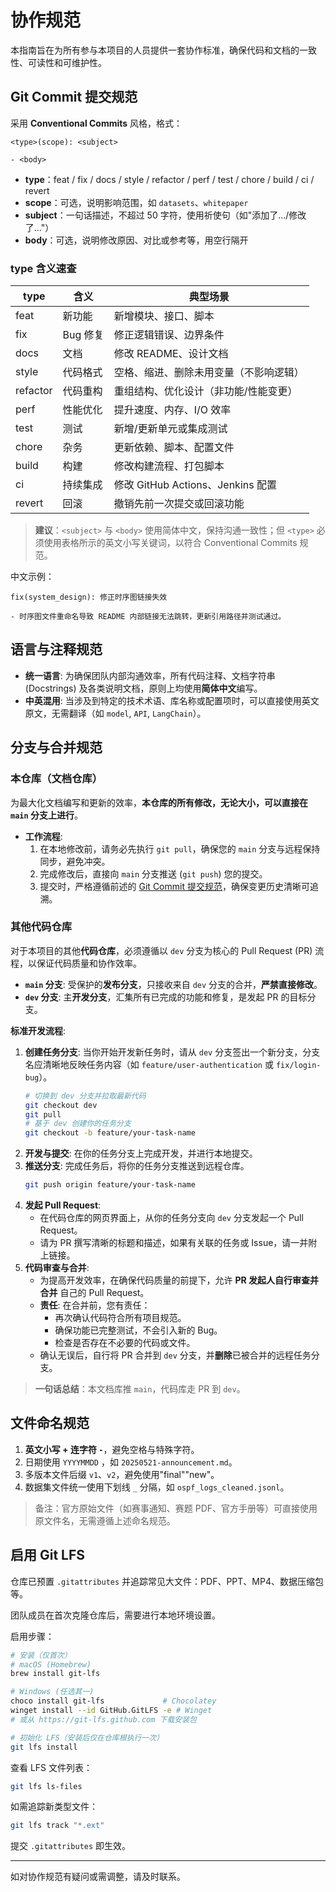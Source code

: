 # 协作规范

本指南旨在为所有参与本项目的人员提供一套协作标准，确保代码和文档的一致性、可读性和可维护性。

## Git Commit 提交规范
采用 **Conventional Commits** 风格，格式：
```
<type>(scope): <subject>

- <body>
```
- **type**：feat / fix / docs / style / refactor / perf / test / chore / build / ci / revert
- **scope**：可选，说明影响范围，如 `datasets`、`whitepaper`
- **subject**：一句话描述，不超过 50 字符，使用祈使句（如"添加了.../修改了..."）
- **body**：可选，说明修改原因、对比或参考等，用空行隔开


### type 含义速查
| type | 含义 | 典型场景 |
|------|------|-----------|
| feat | 新功能 | 新增模块、接口、脚本 |
| fix | Bug 修复 | 修正逻辑错误、边界条件 |
| docs | 文档 | 修改 README、设计文档 |
| style | 代码格式 | 空格、缩进、删除未用变量（不影响逻辑）|
| refactor | 代码重构 | 重组结构、优化设计（非功能/性能变更）|
| perf | 性能优化 | 提升速度、内存、I/O 效率 |
| test | 测试 | 新增/更新单元或集成测试 |
| chore | 杂务 | 更新依赖、脚本、配置文件 |
| build | 构建 | 修改构建流程、打包脚本 |
| ci | 持续集成 | 修改 GitHub Actions、Jenkins 配置 |
| revert | 回滚 | 撤销先前一次提交或回滚功能 |

> **建议**：`<subject>` 与 `<body>` 使用简体中文，保持沟通一致性；但 `<type>` 必须使用表格所示的英文小写关键词，以符合 Conventional Commits 规范。

中文示例：
```
fix(system_design): 修正时序图链接失效

- 时序图文件重命名导致 README 内部链接无法跳转，更新引用路径并测试通过。
```

## 语言与注释规范
- **统一语言**: 为确保团队内部沟通效率，所有代码注释、文档字符串 (Docstrings) 及各类说明文档，原则上均使用**简体中文**编写。
- **中英混用**: 当涉及到特定的技术术语、库名称或配置项时，可以直接使用英文原文，无需翻译（如 `model`, `API`, `LangChain`）。

## 分支与合并规范

### 本仓库（文档仓库）
为最大化文档编写和更新的效率，**本仓库的所有修改，无论大小，可以直接在 `main` 分支上进行**。

- **工作流程**:
    1. 在本地修改前，请务必先执行 `git pull`，确保您的 `main` 分支与远程保持同步，避免冲突。
    2. 完成修改后，直接向 `main` 分支推送 (`git push`) 您的提交。
    3. 提交时，严格遵循前述的 [Git Commit 提交规范](#git-commit-提交规范)，确保变更历史清晰可追溯。

### 其他代码仓库
对于本项目的其他**代码仓库**，必须遵循以 `dev` 分支为核心的 Pull Request (PR) 流程，以保证代码质量和协作效率。

-   **`main` 分支**: 受保护的**发布分支**，只接收来自 `dev` 分支的合并，**严禁直接修改**。
-   **`dev` 分支**: 主**开发分支**，汇集所有已完成的功能和修复，是发起 PR 的目标分支。

**标准开发流程**:
1.  **创建任务分支**: 当你开始开发新任务时，请从 `dev` 分支签出一个新分支，分支名应清晰地反映任务内容（如 `feature/user-authentication` 或 `fix/login-bug`）。
    ```bash
    # 切换到 dev 分支并拉取最新代码
    git checkout dev
    git pull
    # 基于 dev 创建你的任务分支
    git checkout -b feature/your-task-name
    ```
2.  **开发与提交**: 在你的任务分支上完成开发，并进行本地提交。
3.  **推送分支**: 完成任务后，将你的任务分支推送到远程仓库。
    ```bash
    git push origin feature/your-task-name
    ```
4.  **发起 Pull Request**:
    -   在代码仓库的网页界面上，从你的任务分支向 `dev` 分支发起一个 Pull Request。
    -   请为 PR 撰写清晰的标题和描述，如果有关联的任务或 Issue，请一并附上链接。
5.  **代码审查与合并**:
    -   为提高开发效率，在确保代码质量的前提下，允许 **PR 发起人自行审查并合并** 自己的 Pull Request。
    -   **责任**: 在合并前，您有责任：
        -   再次确认代码符合所有项目规范。
        -   确保功能已完整测试，不会引入新的 Bug。
        -   检查是否存在不必要的代码或文件。
    -   确认无误后，自行将 PR 合并到 `dev` 分支，并**删除**已被合并的远程任务分支。

> **一句话总结**：本文档库推 `main`，代码库走 PR 到 `dev`。

## 文件命名规范
1. **英文小写 + 连字符 `-`**，避免空格与特殊字符。
2. 日期使用 `YYYYMMDD` ，如 `20250521-announcement.md`。
3. 多版本文件后缀 `v1`、`v2`，避免使用"final""new"。
4. 数据集文件统一使用下划线 `_` 分隔，如 `ospf_logs_cleaned.jsonl`。

> 备注：官方原始文件（如赛事通知、赛题 PDF、官方手册等）可直接使用原文件名，无需遵循上述命名规范。

## 启用 Git LFS
仓库已预置 `.gitattributes` 并追踪常见大文件：PDF、PPT、MP4、数据压缩包等。

团队成员在首次克隆仓库后，需要进行本地环境设置。

启用步骤：
```bash
# 安装（仅首次）
# macOS (Homebrew)
brew install git-lfs

# Windows (任选其一)
choco install git-lfs             # Chocolatey
winget install --id GitHub.GitLFS -e # Winget
# 或从 https://git-lfs.github.com 下载安装包

# 初始化 LFS（安装后仅在仓库根执行一次）
git lfs install
```
查看 LFS 文件列表：
```bash
git lfs ls-files
```

如需追踪新类型文件：
```bash
git lfs track "*.ext"
```
提交 `.gitattributes` 即生效。

---
如对协作规范有疑问或需调整，请及时联系。 